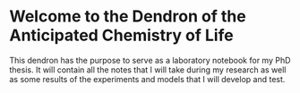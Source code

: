 
# Welcome to the Dendron of the Anticipated Chemistry of Life

This dendron has the purpose to serve as a laboratory notebook for my PhD thesis. It will contain all the notes that I will take during my research as well as some results of the experiments and models that I will develop and test.
